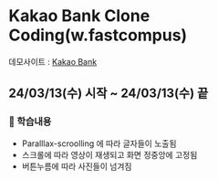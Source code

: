 # Kakao Bank Clone Coding(w.fastcompus)

데모사이트 : <a href="https://bp4sp4.github.io/KakaoBank/">Kakao Bank</a>

<h2>24/03/13(수) 시작 ~ 24/03/13(수) 끝</h2>

<h3>📌 학습내용</h3>

- Paralllax-scroolling 에 따라 글자들이 노출됨
- 스크롤에 따라 영상이 재생되고 화면 정중앙에 고정됨
- 버튼누름에 따라 사진들이 넘겨짐
